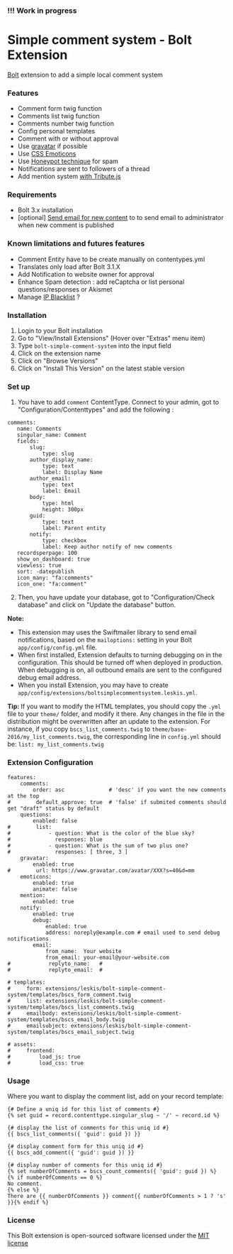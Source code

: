 ### !!! Work in progress

Simple comment system - Bolt Extension
======================================

[Bolt](https://bolt.cm/) extension to add a simple local comment system

### Features
- Comment form twig function
- Comments list twig function
- Comments number twig function
- Config personal templates
- Comment with or without approval
- Use [gravatar](https://fr.gravatar.com/) if possible
- Use [CSS Emoticons](https://os.alfajango.com/css-emoticons/)
- Use [Honeypot technique](http://jennamolby.com/how-to-prevent-form-spam-by-using-the-honeypot-technique/) for spam
- Notifications are sent to followers of a thread
- Add mention system [with Tribute.js](https://github.com/zurb/tribute)

### Requirements
- Bolt 3.x installation
- [optional] [Send email for new content](https://github.com/nbehier/bolt-sendemail-fornewcontent) to to send email to administrator when new comment is published

### Known limitations and futures features
- Comment Entity have to be create manually on contentypes.yml
- Translates only load after Bolt 3.1.X
- Add Notification to website owner for approval
- Enhance Spam detection : add reCaptcha or list personal questions/responses or Akismet
- Manage [IP Blacklist](https://github.com/morrelinko/spam-detector) ?

### Installation
1. Login to your Bolt installation
2. Go to "View/Install Extensions" (Hover over "Extras" menu item)
3. Type `bolt-simple-comment-system` into the input field
4. Click on the extension name
5. Click on "Browse Versions"
6. Click on "Install This Version" on the latest stable version

### Set up
1. You have to add `comment` ContentType. Connect to your admin, got to "Configuration/Contenttypes" and add the following :

 ```(yml)
comments:
    name: Comments
    singular_name: Comment
    fields:
        slug:
            type: slug
        author_display_name:
            type: text
            label: Display Name
        author_email:
            type: text
            label: Email
        body:
            type: html
            height: 300px
        guid:
            type: text
            label: Parent entity
        notify:
            type: checkbox
            label: Keep author notify of new comments
    recordsperpage: 100
    show_on_dashboard: true
    viewless: true
    sort: -datepublish
    icon_many: "fa:comments"
    icon_one: "fa:comment"
 ```

2. Then, you have update your database, got to "Configuration/Check database" and click on "Update the database" button.

**Note:**
- This extension may uses the Swiftmailer library to send email notifications, based on the `mailoptions:` setting in your Bolt `app/config/config.yml` file.
- When first installed, Extension defaults to turning debugging on in the configuration. This should be turned off when deployed in production. When debugging is on, all outbound emails are sent to the configured debug email address.
- When you install Extension, you may have to create `app/config/extensions/boltsimplecommentsystem.leskis.yml`.

**Tip:** If you want to modify the HTML templates, you should copy the `.yml` file to your `theme/` folder, and modify it there. Any changes in the file in the distribution might be overwritten after an update to the extension. For instance, if you copy `bscs_list_comments.twig` to `theme/base-2016/my_list_comments.twig`, the corresponding line in `config.yml` should be: `list: my_list_comments.twig`

### Extension Configuration

```(yml)
features:
    comments:
        order: asc              # 'desc' if you want the new comments at the top
#        default_approve: true  # 'false' if submited comments should get "draft" status by default
    questions:
        enabled: false
#        list:
#            - question: What is the color of the blue sky?
#              responses: blue
#            - question: What is the sum of two plus one?
#              responses: [ three, 3 ]
    gravatar:
        enabled: true
#        url: https://www.gravatar.com/avatar/XXX?s=40&d=mm
    emoticons:
        enabled: true
        animate: false
    mention:
        enabled: true
    notify:
        enabled: true
        debug:
            enabled: true
            address: noreply@example.com # email used to send debug notifications
        email:
            from_name:  Your website
            from_email: your-email@your-website.com
#            replyto_name:   #
#            replyto_email:  #

# templates:
#     form: extensions/leskis/bolt-simple-comment-system/templates/bscs_form_comment.twig
#     list: extensions/leskis/bolt-simple-comment-system/templates/bscs_list_comments.twig
#     emailbody: extensions/leskis/bolt-simple-comment-system/templates/bscs_email_body.twig
#     emailsubject: extensions/leskis/bolt-simple-comment-system/templates/bscs_email_subject.twig

# assets:
#     frontend:
#         load_js: true
#         load_css: true
```

### Usage
Where you want to display the comment list, add on your record template:

```(twig)
{# Define a uniq id for this list of comments #}
{% set guid = record.contenttype.singular_slug ~ '/' ~ record.id %}

{# display the list of comments for this uniq id #}
{{ bscs_list_comments({ 'guid': guid }) }}

{# display comment form for this uniq id #}
{{ bscs_add_comment({ 'guid': guid }) }}

{# display number of comments for this uniq id #}
{% set numberOfComments = bscs_count_comments({ 'guid': guid }) %}
{% if numberOfComments == 0 %}
No comment.
{% else %}
There are {{ numberOfComments }} comment{{ numberOfComments > 1 ? 's' }}{% endif %}

```


### License
This Bolt extension is open-sourced software licensed under the [MIT license](http://opensource.org/licenses/MIT)
